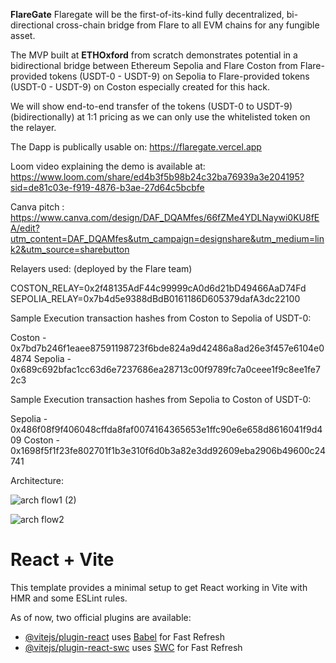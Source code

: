 **FlareGate**
Flaregate will be the first-of-its-kind fully decentralized, bi-directional cross-chain bridge from Flare to all EVM chains for any fungible asset.

The MVP built at **ETHOxford** from scratch demonstrates potential in a bidirectional bridge between Ethereum Sepolia and Flare Coston from Flare-provided tokens (USDT-0 - USDT-9) on Sepolia to Flare-provided tokens (USDT-0 - USDT-9) on Coston especially created for this hack.

We will show end-to-end transfer of the tokens (USDT-0 to USDT-9) (bidirectionally) at 1:1 pricing as we can only use the whitelisted token on the relayer.

The Dapp is publically usable on: https://flaregate.vercel.app

Loom video explaining the demo is available at: https://www.loom.com/share/ed4b3f5b98b24c32ba76939a3e204195?sid=de81c03e-f919-4876-b3ae-27d64c5bcbfe

Canva pitch : https://www.canva.com/design/DAF_DQAMfes/66fZMe4YDLNaywi0KU8fEA/edit?utm_content=DAF_DQAMfes&utm_campaign=designshare&utm_medium=link2&utm_source=sharebutton

Relayers used: (deployed by the Flare team) 

COSTON_RELAY=0x2f48135AdF44c99999cA0d6d21bD49466AaD74Fd
SEPOLIA_RELAY=0x7b4d5e9388dBdB0161186D605379dafA3dc22100 

Sample Execution transaction hashes from Coston to Sepolia of USDT-0:

Coston - 0x7bd7b246f1eaee87591198723f6bde824a9d42486a8ad26e3f457e6104e04874
Sepolia - 0x689c692bfac1cc63d6e7237686ea28713c00f9789fc7a0ceee1f9c8ee1fe72c3

Sample Execution transaction hashes from Sepolia to Coston of USDT-0:

Sepolia - 0x486f08f9f406048cffda8faf0074164365653e1ffc90e6e658d8616041f9d409
Coston - 0x1698f5f1f23fe802701f1b3e310f6d0b3a82e3dd92609eba2906b49600c24741

Architecture:

![arch flow1 (2)](https://github.com/Xavek/flaregate/assets/2352102/05a884e9-d368-49b9-979f-1ba800a340b5)

![arch flow2](https://github.com/Xavek/flaregate/assets/2352102/abaacb77-f4e3-475a-a4df-ecf4494f5b26)

# React + Vite

This template provides a minimal setup to get React working in Vite with HMR and some ESLint rules.

As of now, two official plugins are available:

- [@vitejs/plugin-react](https://github.com/vitejs/vite-plugin-react/blob/main/packages/plugin-react/README.md) uses [Babel](https://babeljs.io/) for Fast Refresh
- [@vitejs/plugin-react-swc](https://github.com/vitejs/vite-plugin-react-swc) uses [SWC](https://swc.rs/) for Fast Refresh
